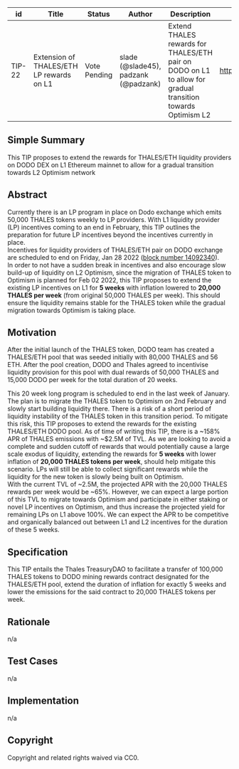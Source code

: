 | id | Title | Status | Author | Description | Discussions to | Created |
| ----------- | ----------- | ----------- | ----------- | ----------- | ----------- | ----------- |
| TIP-22 | Extension of THALES/ETH LP rewards on L1 | Vote Pending | slade (@slade45), padzank (@padzank)| Extend THALES rewards for THALES/ETH pair on DODO on L1 to allow for gradual transition towards Optimism L2 | https://discord.gg/rPpPcMXSeU | 2022-01-18
 
## Simple Summary
 
This TIP proposes to extend the rewards for THALES/ETH liquidity providers on DODO DEX on L1 Ethereum mainnet to allow for a gradual transition towards L2 Optimism network
 
## Abstract
 
Currently there is an LP program in place on Dodo exchange which emits 50,000 THALES tokens weekly to LP providers. With L1 liquidity provider (LP) incentives coming to an end in February, this TIP outlines the preparation for future LP incentives beyond the incentives currently in place.  
Incentives for liquidity providers of THALES/ETH pair on DODO exchange are scheduled to end on Friday, Jan 28 2022 ([block number 14092340](https://etherscan.io/block/countdown/14092340)).  
In order to not have a sudden break in incentives and also encourage slow build-up of liquidity on L2 Optimism, since the migration of THALES token to Optimism is planned for Feb 02 2022, this TIP proposes to extend the existing LP incentives on L1 for **5 weeks** with inflation lowered to **20,000 THALES per week** (from original 50,000 THALES per week). This should ensure the liquidity remains stable for the THALES token while the gradual migration towards Optimism is taking place.

## Motivation
 
After the initial launch of the THALES token, DODO team has created a THALES/ETH pool that was seeded initially with 80,000 THALES and 56 ETH. After the pool creation, DODO and Thales agreed to incentivise liquidity provision for this pool with dual rewards of 50,000 THALES and 15,000 DODO per week for the total duration of 20 weeks. 

This 20 week long program is scheduled to end in the last week of January. The plan is to migrate the THALES token to Optimism on 2nd February and slowly start building liquidity there. There is a risk of a short period of liquidity instability of the THALES token in this transition period. To mitigate this risk, this TIP proposes to extend the rewards for the existing THALES/ETH DODO pool. As of time of writing this TIP, there is a ~158% APR of THALES emissions with ~$2.5M of TVL. As we are looking to avoid a complete and sudden cutoff of rewards that would potentially cause a large scale exodus of liquidity, extending the rewards for **5 weeks** with lower inflation of **20,000 THALES tokens per week**, should help mitigate this scenario. LPs will still be able to collect significant rewards while the liquidity for the new token is slowly being built on Optimism.  
With the current TVL of ~2.5M, the projected APR with the 20,000 THALES rewards per week would be ~65%. However, we can expect a large portion of this TVL to migrate towards Optimism and participate in either staking or novel LP incentives on Optimism, and thus increase the projected yield for remaining LPs on L1 above 100%. We can expect the APR to be competitive and organically balanced out between L1 and L2 incentives for the duration of these 5 weeks.  

## Specification
 
 This TIP entails the Thales TreasuryDAO to facilitate a transfer of 100,000 THALES tokens to DODO mining rewards contract designated for the THALES/ETH pool, extend the duration of inflation for exactly 5 weeks and lower the emissions for the said contract to 20,000 THALES tokens per week.
 
## Rationale
 
n/a
 
## Test Cases
 
n/a
 
## Implementation
 
n/a
 
## Copyright
 
Copyright and related rights waived via CC0.

